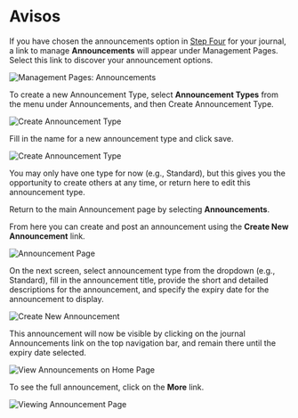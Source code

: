 # Avisos

If you have chosen the announcements option in [Step Four](https://docs.pkp.sfu.ca/learning-ojs-2/en/step_four_management) for your journal, a link to manage **Announcements** will appear under Management Pages. Select this link to discover your announcement options.

![Management Pages: Announcements](images/chapter5/jm_announce.png)

To create a new Announcement Type, select **Announcement Types** from the menu under Announcements, and then Create Announcement Type.

![Create Announcement Type](images/chapter5/jm_announce_typeCreate.png)

Fill in the name for a new announcement type and click save.

![Create Announcement Type](images/chapter5/announcement_type.png)

You may only have one type for now (e.g., Standard), but this gives you the opportunity to create others at any time, or return here to edit this announcement type.

Return to the main Announcement page by selecting **Announcements**.

From here you can create and post an announcement using the **Create New Announcement** link.

![Announcement Page](images/chapter5/jm_create_new_link.png)

On the next screen, select announcement type from the dropdown (e.g., Standard), fill in the announcement title, provide the short and detailed descriptions for the announcement, and specify the expiry date for the announcement to display.

![Create New Announcement](images/chapter5/jm_create_announce.png)

This announcement will now be visible by clicking on the journal Announcements link on the top navigation bar, and remain there until the expiry date selected.

![View Announcements on Home Page](images/chapter5/jm_announce_display.png)

To see the full announcement, click on the **More** link.

![Viewing Announcement Page](images/chapter5/jm_announce_more.png)
